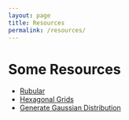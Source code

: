 ```yaml
---
layout: page
title: Resources
permalink: /resources/
---
```

# Some Resources
- [Rubular](https://rubular.com/)
- [Hexagonal Grids](https://www.redblobgames.com/grids/hexagons/)
- [Generate Gaussian Distribution](https://www.alanzucconi.com/2015/09/16/how-to-sample-from-a-gaussian-distribution/)

